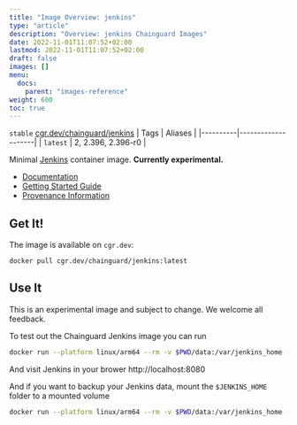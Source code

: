 ```yaml
---
title: "Image Overview: jenkins"
type: "article"
description: "Overview: jenkins Chainguard Images"
date: 2022-11-01T11:07:52+02:00
lastmod: 2022-11-01T11:07:52+02:00
draft: false
images: []
menu:
  docs:
    parent: "images-reference"
weight: 600
toc: true
---
```


`stable` [cgr.dev/chainguard/jenkins](https://github.com/chainguard-images/images/tree/main/images/jenkins)
| Tags     | Aliases            |
|----------|--------------------|
| `latest` | 2, 2.396, 2.396-r0 |



Minimal [Jenkins](https://jenkins.io) container image. **Currently experimental.**

- [Documentation](https://edu.chainguard.dev/chainguard/chainguard-images/reference/jenkins)
- [Getting Started Guide](https://edu.chainguard.dev/chainguard/chainguard-images/reference/jenkins/overview/#use-it)
- [Provenance Information](https://edu.chainguard.dev/chainguard/chainguard-images/reference/jenkins/provenance_info/)

## Get It!

The image is available on `cgr.dev`:

```
docker pull cgr.dev/chainguard/jenkins:latest
```

## Use It

This is an experimental image and subject to change.  We welcome all feedback.

To test out the Chainguard Jenkins image you can run
```sh
docker run --platform linux/arm64 --rm -v $PWD/data:/var/jenkins_home -p 8080:8080 -ti cgr.dev/chainguard/jenkins
```

And visit Jenkins in your brower http://localhost:8080

And if you want to backup your Jenkins data, mount the `$JENKINS_HOME` folder to a mounted volume
```sh
docker run --platform linux/arm64 --rm -v $PWD/data:/var/jenkins_home -p 8080:8080 -ti cgr.dev/chainguard/jenkins
```

